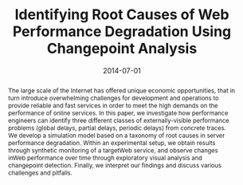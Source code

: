 ---
abstract: The large scale of the Internet has offered unique economic opportunities,
  that in turn introduce overwhelming challenges for development and operations to
  provide reliable and fast services in order to meet the high demands on the performance
  of online services. In this paper, we investigate how performance engineers can
  identify three different classes of externally-visible performance problems (global
  delays, partial delays, periodic delays) from concrete traces. We develop a simulation
  model based on a taxonomy of root causes in server performance degradation. Within
  an experimental setup, we obtain results through synthetic monitoring of a targetWeb
  service, and observe changes inWeb performance over time through exploratory visual
  analysis and changepoint detection. Finally, we interpret our findings and discuss
  various challenges and pitfalls.
authors:
- Juergen Cito
- Dritan Suljoti
- Philipp Leitner
- Schahram Dustdar
date: '2014-07-01'
featured: false
links:
- name: Publik
  url: https://publik.tuwien.ac.at/showentry.php?ID=230604&lang=2
publication: 'Vortrag: 14th International Conference on Web Engineering (ICWE 2014),
  Toulouse, France; 01.07.2014 - 04.07.2014; in: "Web Engineering, 14th International
  Conference, ICWE 2014, Proceedings", S. Casteleyn, G. Rossi, M. Winckler (Hrg.);
  Springer International Publishing, LNCS 8541 (2014), ISBN: 978-3-319-08244-8; S.
  181 - 199'
publication_types:
- '1'
publishDate: '2014-07-01'
title: Identifying Root Causes of Web Performance Degradation Using Changepoint Analysis
url_pdf: ''
---